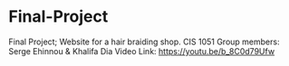 # Final-Project
Final Project; Website for a hair braiding shop. CIS 1051
Group members: Serge Ehinnou & Khalifa Dia
Video Link: https://youtu.be/b_8C0d79Ufw
